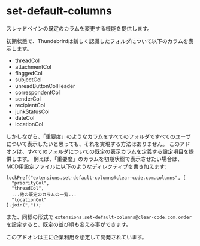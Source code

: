 set-default-columns
===================

スレッドペインの既定のカラムを変更する機能を提供します。

初期状態で、Thundebrirdは新しく認識したフォルダについて以下のカラムを表示します。

 * threadCol
 * attachmentCol
 * flaggedCol
 * subjectCol
 * unreadButtonColHeader
 * correspondentCol
 * senderCol
 * recipientCol
 * junkStatusCol
 * dateCol
 * locationCol

しかしながら、「重要度」のようなカラムをすべてのフォルダですべてのユーザについて表示したいと思っても、それを実現する方法はありません。
このアドオンは、すべてのフォルダについての既定の表示カラムを定義する設定項目を提供します。
例えば、「重要度」のカラムを初期状態で表示させたい場合は、MCD用設定ファイルに以下のようなディレクティブを書き加えます:

    lockPref("extensions.set-default-columns@clear-code.com.columns", [
      "priorityCol",
      "threadCol",
      ...他の既定のカラムの一覧...
      "locationCol"
    ].join(","));

また、同様の形式で `extensions.set-default-columns@clear-code.com.order` を設定すると、既定の並び順も変える事ができます。

このアドオンは主に企業利用を想定して開発されています。
